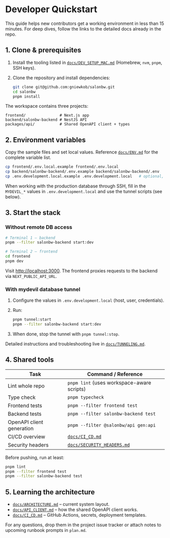 # Developer Quickstart

This guide helps new contributors get a working environment in less than 15 minutes. For deep dives, follow the links to the detailed docs already in the repo.

## 1. Clone & prerequisites

1. Install the tooling listed in [`docs/DEV_SETUP_MAC.md`](./DEV_SETUP_MAC.md) (Homebrew, `nvm`, `pnpm`, SSH keys).
2. Clone the repository and install dependencies:

    ```bash
    git clone git@github.com:gniewkob/salonbw.git
    cd salonbw
    pnpm install
    ```

The workspace contains three projects:

```
frontend/               # Next.js app
backend/salonbw-backend # NestJS API
packages/api/           # Shared OpenAPI client + types
```

## 2. Environment variables

Copy the sample files and set local values. Reference [`docs/ENV.md`](./ENV.md) for the complete variable list.

```bash
cp frontend/.env.local.example frontend/.env.local
cp backend/salonbw-backend/.env.example backend/salonbw-backend/.env
cp .env.development.local.example .env.development.local   # optional, for DB tunnel defaults
```

When working with the production database through SSH, fill in the `MYDEVIL_*` values in `.env.development.local` and use the tunnel scripts (see below).

## 3. Start the stack

### Without remote DB access

```bash
# Terminal 1 – backend
pnpm --filter salonbw-backend start:dev

# Terminal 2 – frontend
cd frontend
pnpm dev
```

Visit <http://localhost:3000>. The frontend proxies requests to the backend via `NEXT_PUBLIC_API_URL`.

### With mydevil database tunnel

1. Configure the values in `.env.development.local` (host, user, credentials).
2. Run:

    ```bash
    pnpm tunnel:start
    pnpm --filter salonbw-backend start:dev
    ```

3. When done, stop the tunnel with `pnpm tunnel:stop`.

Detailed instructions and troubleshooting live in [`docs/TUNNELING.md`](./TUNNELING.md).

## 4. Shared tools

| Task                      | Command / Reference                                 |
| ------------------------- | --------------------------------------------------- |
| Lint whole repo           | `pnpm lint` (uses workspace-aware scripts)         |
| Type check                | `pnpm typecheck`                                   |
| Frontend tests            | `pnpm --filter frontend test`                      |
| Backend tests             | `pnpm --filter salonbw-backend test`               |
| OpenAPI client generation| `pnpm --filter @salonbw/api gen:api`               |
| CI/CD overview           | [`docs/CI_CD.md`](./CI_CD.md)                      |
| Security headers         | [`docs/SECURITY_HEADERS.md`](./SECURITY_HEADERS.md)|

Before pushing, run at least:

```bash
pnpm lint
pnpm --filter frontend test
pnpm --filter salonbw-backend test
```

## 5. Learning the architecture

- [`docs/ARCHITECTURE.md`](./ARCHITECTURE.md) – current system layout.
- [`docs/API_CLIENT.md`](./API_CLIENT.md) – how the shared OpenAPI client works.
- [`docs/CI_CD.md`](./CI_CD.md) – GitHub Actions, secrets, deployment templates.

For any questions, drop them in the project issue tracker or attach notes to upcoming runbook prompts in `plan.md`.
